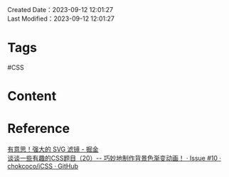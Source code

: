 Created Date：2023-09-12 12:01:27  
Last Modified：2023-09-12 12:01:27

# Tags

#CSS

# Content

# Reference

[有意思！强大的 SVG 滤镜 - 掘金](https://juejin.cn/post/6943032791122575390)  
[谈谈一些有趣的CSS题目（20）-- 巧妙地制作背景色渐变动画！ · Issue #10 · chokcoco/iCSS · GitHub](https://github.com/chokcoco/iCSS/issues/10)

